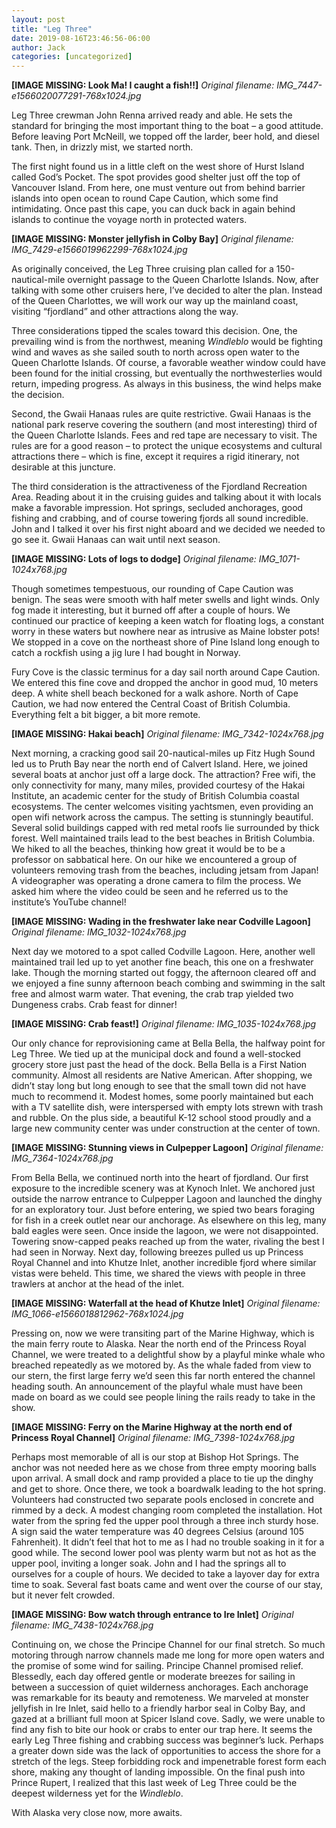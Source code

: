 ```yaml
---
layout: post
title: "Leg Three"
date: 2019-08-16T23:46:56-06:00
author: Jack
categories: [uncategorized]
---
```


<!-- IMAGE PLACEHOLDER
Original URL: http://windleblo.com/wp-content/uploads/2019/08/IMG_7447-e1566020077291-768x1024.jpg
Filename: IMG_7447-e1566020077291-768x1024.jpg
Date path: 2019/08/IMG_7447-e1566020077291-768x1024.jpg
Caption: Look Ma! I caught a fish!!
Instructions: Replace this comment with actual image upload
-->

**[IMAGE MISSING: Look Ma! I caught a fish!!]**
*Original filename: IMG_7447-e1566020077291-768x1024.jpg*

Leg Three crewman John Renna arrived ready and able. He sets the standard for bringing the most important thing to the boat – a good attitude. Before leaving Port McNeill, we topped off the larder, beer hold, and diesel tank. Then, in drizzly mist, we started north.

The first night found us in a little cleft on the west shore of Hurst Island called God’s Pocket. The spot provides good shelter just off the top of Vancouver Island. From here, one must venture out from behind barrier islands into open ocean to round Cape Caution, which some find intimidating. Once past this cape, you can duck back in again behind islands to continue the voyage north in protected waters.

<!-- IMAGE PLACEHOLDER
Original URL: http://windleblo.com/wp-content/uploads/2019/08/IMG_7429-e1566019962299-768x1024.jpg
Filename: IMG_7429-e1566019962299-768x1024.jpg
Date path: 2019/08/IMG_7429-e1566019962299-768x1024.jpg
Caption: Monster jellyfish in Colby Bay
Instructions: Replace this comment with actual image upload
-->

**[IMAGE MISSING: Monster jellyfish in Colby Bay]**
*Original filename: IMG_7429-e1566019962299-768x1024.jpg*

As originally conceived, the Leg Three cruising plan called for a 150-nautical-mile overnight passage to the Queen Charlotte Islands. Now, after talking with some other cruisers here, I’ve decided to alter the plan. Instead of the Queen Charlottes, we will work our way up the mainland coast, visiting “fjordland” and other attractions along the way.

Three considerations tipped the scales toward this decision. One, the prevailing wind is from the northwest, meaning _Windleblo_ would be fighting wind and waves as she sailed south to north across open water to the Queen Charlotte Islands. Of course, a favorable weather window could have been found for the initial crossing, but eventually the northwesterlies would return, impeding progress. As always in this business, the wind helps make the decision.

Second, the Gwaii Hanaas rules are quite restrictive. Gwaii Hanaas is the national park reserve covering the southern (and most interesting) third of the Queen Charlotte Islands. Fees and red tape are necessary to visit. The rules are for a good reason – to protect the unique ecosystems and cultural attractions there – which is fine, except it requires a rigid itinerary, not desirable at this juncture.

The third consideration is the attractiveness of the Fjordland Recreation Area. Reading about it in the cruising guides and talking about it with locals make a favorable impression. Hot springs, secluded anchorages, good fishing and crabbing, and of course towering fjords all sound incredible. John and I talked it over his first night aboard and we decided we needed to go see it. Gwaii Hanaas can wait until next season.

<!-- IMAGE PLACEHOLDER
Original URL: http://windleblo.com/wp-content/uploads/2019/08/IMG_1071-1024x768.jpg
Filename: IMG_1071-1024x768.jpg
Date path: 2019/08/IMG_1071-1024x768.jpg
Caption: Lots of logs to dodge
Instructions: Replace this comment with actual image upload
-->

**[IMAGE MISSING: Lots of logs to dodge]**
*Original filename: IMG_1071-1024x768.jpg*

Though sometimes tempestuous, our rounding of Cape Caution was benign. The seas were smooth with half meter swells and light winds. Only fog made it interesting, but it burned off after a couple of hours. We continued our practice of keeping a keen watch for floating logs, a constant worry in these waters but nowhere near as intrusive as Maine lobster pots! We stopped in a cove on the northeast shore of Pine Island long enough to catch a rockfish using a jig lure I had bought in Norway.

Fury Cove is the classic terminus for a day sail north around Cape Caution. We entered this fine cove and dropped the anchor in good mud, 10 meters deep. A white shell beach beckoned for a walk ashore. North of Cape Caution, we had now entered the Central Coast of British Columbia. Everything felt a bit bigger, a bit more remote.

<!-- IMAGE PLACEHOLDER
Original URL: http://windleblo.com/wp-content/uploads/2019/08/IMG_7342-1024x768.jpg
Filename: IMG_7342-1024x768.jpg
Date path: 2019/08/IMG_7342-1024x768.jpg
Caption: Hakai beach
Instructions: Replace this comment with actual image upload
-->

**[IMAGE MISSING: Hakai beach]**
*Original filename: IMG_7342-1024x768.jpg*

Next morning, a cracking good sail 20-nautical-miles up Fitz Hugh Sound led us to Pruth Bay near the north end of Calvert Island. Here, we joined several boats at anchor just off a large dock. The attraction? Free wifi, the only connectivity for many, many miles, provided courtesy of the Hakai Institute, an academic center for the study of British Columbia coastal ecosystems. The center welcomes visiting yachtsmen, even providing an open wifi network across the campus. The setting is stunningly beautiful. Several solid buildings capped with red metal roofs lie surrounded by thick forest. Well maintained trails lead to the best beaches in British Columbia. We hiked to all the beaches, thinking how great it would be to be a professor on sabbatical here. On our hike we encountered a group of volunteers removing trash from the beaches, including jetsam from Japan! A videographer was operating a drone camera to film the process. We asked him where the video could be seen and he referred us to the institute’s YouTube channel!

<!-- IMAGE PLACEHOLDER
Original URL: http://windleblo.com/wp-content/uploads/2019/08/IMG_1032-1024x768.jpg
Filename: IMG_1032-1024x768.jpg
Date path: 2019/08/IMG_1032-1024x768.jpg
Caption: Wading in the freshwater lake near Codville Lagoon
Instructions: Replace this comment with actual image upload
-->

**[IMAGE MISSING: Wading in the freshwater lake near Codville Lagoon]**
*Original filename: IMG_1032-1024x768.jpg*

Next day we motored to a spot called Codville Lagoon. Here, another well maintained trail led up to yet another fine beach, this one on a freshwater lake. Though the morning started out foggy, the afternoon cleared off and we enjoyed a fine sunny afternoon beach combing and swimming in the salt free and almost warm water. That evening, the crab trap yielded two Dungeness crabs. Crab feast for dinner!

<!-- IMAGE PLACEHOLDER
Original URL: http://windleblo.com/wp-content/uploads/2019/08/IMG_1035-1024x768.jpg
Filename: IMG_1035-1024x768.jpg
Date path: 2019/08/IMG_1035-1024x768.jpg
Caption: Crab feast!
Instructions: Replace this comment with actual image upload
-->

**[IMAGE MISSING: Crab feast!]**
*Original filename: IMG_1035-1024x768.jpg*

Our only chance for reprovisioning came at Bella Bella, the halfway point for Leg Three. We tied up at the municipal dock and found a well-stocked grocery store just past the head of the dock. Bella Bella is a First Nation community. Almost all residents are Native American. After shopping, we didn’t stay long but long enough to see that the small town did not have much to recommend it. Modest homes, some poorly maintained but each with a TV satellite dish, were interspersed with empty lots strewn with trash and rubble. On the plus side, a beautiful K-12 school stood proudly and a large new community center was under construction at the center of town.

<!-- IMAGE PLACEHOLDER
Original URL: http://windleblo.com/wp-content/uploads/2019/08/IMG_7364-1024x768.jpg
Filename: IMG_7364-1024x768.jpg
Date path: 2019/08/IMG_7364-1024x768.jpg
Caption: Stunning views in Culpepper Lagoon
Instructions: Replace this comment with actual image upload
-->

**[IMAGE MISSING: Stunning views in Culpepper Lagoon]**
*Original filename: IMG_7364-1024x768.jpg*

From Bella Bella, we continued north into the heart of fjordland. Our first exposure to the incredible scenery was at Kynoch Inlet. We anchored just outside the narrow entrance to Culpepper Lagoon and launched the dinghy for an exploratory tour. Just before entering, we spied two bears foraging for fish in a creek outlet near our anchorage. As elsewhere on this leg, many bald eagles were seen. Once inside the lagoon, we were not disappointed. Towering snow-capped peaks reached up from the water, rivaling the best I had seen in Norway. Next day, following breezes pulled us up Princess Royal Channel and into Khutze Inlet, another incredible fjord where similar vistas were beheld. This time, we shared the views with people in three trawlers at anchor at the head of the inlet. 

<!-- IMAGE PLACEHOLDER
Original URL: http://windleblo.com/wp-content/uploads/2019/08/IMG_1066-e1566018812962-768x1024.jpg
Filename: IMG_1066-e1566018812962-768x1024.jpg
Date path: 2019/08/IMG_1066-e1566018812962-768x1024.jpg
Caption: Waterfall at the head of Khutze Inlet
Instructions: Replace this comment with actual image upload
-->

**[IMAGE MISSING: Waterfall at the head of Khutze Inlet]**
*Original filename: IMG_1066-e1566018812962-768x1024.jpg*

Pressing on, now we were transiting part of the Marine Highway, which is the main ferry route to Alaska. Near the north end of the Princess Royal Channel, we were treated to a delightful show by a playful minke whale who breached repeatedly as we motored by. As the whale faded from view to our stern, the first large ferry we’d seen this far north entered the channel heading south. An announcement of the playful whale must have been made on board as we could see people lining the rails ready to take in the show.

<!-- IMAGE PLACEHOLDER
Original URL: http://windleblo.com/wp-content/uploads/2019/08/IMG_7398-1024x768.jpg
Filename: IMG_7398-1024x768.jpg
Date path: 2019/08/IMG_7398-1024x768.jpg
Caption: Ferry on the Marine Highway at the north end of Princess Royal Channel
Instructions: Replace this comment with actual image upload
-->

**[IMAGE MISSING: Ferry on the Marine Highway at the north end of Princess Royal Channel]**
*Original filename: IMG_7398-1024x768.jpg*

Perhaps most memorable of all is our stop at Bishop Hot Springs. The anchor was not needed here as we chose from three empty mooring balls upon arrival. A small dock and ramp provided a place to tie up the dinghy and get to shore. Once there, we took a boardwalk leading to the hot spring. Volunteers had constructed two separate pools enclosed in concrete and rimmed by a deck. A modest changing room completed the installation. Hot water from the spring fed the upper pool through a three inch sturdy hose. A sign said the water temperature was 40 degrees Celsius (around 105 Fahrenheit). It didn’t feel that hot to me as I had no trouble soaking in it for a good while. The second lower pool was plenty warm but not as hot as the upper pool, inviting a longer soak. John and I had the springs all to ourselves for a couple of hours. We decided to take a layover day for extra time to soak. Several fast boats came and went over the course of our stay, but it never felt crowded.

<!-- IMAGE PLACEHOLDER
Original URL: http://windleblo.com/wp-content/uploads/2019/08/IMG_7438-1024x768.jpg
Filename: IMG_7438-1024x768.jpg
Date path: 2019/08/IMG_7438-1024x768.jpg
Caption: Bow watch through entrance to Ire Inlet
Instructions: Replace this comment with actual image upload
-->

**[IMAGE MISSING: Bow watch through entrance to Ire Inlet]**
*Original filename: IMG_7438-1024x768.jpg*

Continuing on, we chose the Principe Channel for our final stretch. So much motoring through narrow channels made me long for more open waters and the promise of some wind for sailing. Principe Channel promised relief. Blessedly, each day offered gentle or moderate breezes for sailing in between a succession of quiet wilderness anchorages. Each anchorage was remarkable for its beauty and remoteness. We marveled at monster jellyfish in Ire Inlet, said hello to a friendly harbor seal in Colby Bay, and gazed at a brilliant full moon at Spicer Island cove. Sadly, we were unable to find any fish to bite our hook or crabs to enter our trap here. It seems the early Leg Three fishing and crabbing success was beginner’s luck. Perhaps a greater down side was the lack of opportunities to access the shore for a stretch of the legs. Steep forbidding rock and impenetrable forest form each shore, making any thought of landing impossible. On the final push into Prince Rupert, I realized that this last week of Leg Three could be the deepest wilderness yet for the _Windleblo_. 

With Alaska very close now, more awaits.